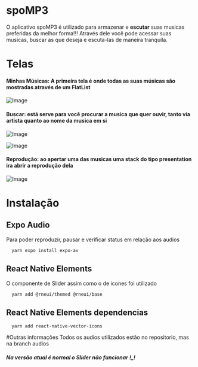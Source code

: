 # spoMP3

O aplicativo spoMP3 é utilizado para armazenar e **escutar** suas musicas preferidas da melhor forma!!! Através dele você pode acessar suas musicas, buscar as que deseja e escuta-las de maneira tranquila.

# Telas

#### Minhas Músicas: A primeira tela é onde todas as suas músicas são mostradas através de um FlatList

![Image](https://github.com/user-attachments/assets/a5b3e149-b52b-489d-be9d-45957fba19bb)

#### Buscar: está serve para você procurar a musica que quer ouvir, tanto via artista quanto ao nome da musica em si

![Image](https://github.com/user-attachments/assets/7b31d2a4-a926-4474-9735-3126316b79ac)

![Image](https://github.com/user-attachments/assets/cc5a5768-951d-4d23-8b7a-1f19bbf293f8)

#### Reprodução: ao apertar uma das musicas uma stack do tipo presentation ira abrir a reprodução dela

![Image](https://github.com/user-attachments/assets/a89e37f7-da0d-4b0b-944c-61a7db5028ba)

# Instalação

## Expo Audio
Para poder reproduzir, pausar e verificar status em relação aos audios

```
  yarn expo install expo-av
```

## React Native Elements
O componente de Slider assim como o de icones foi utilizado

```
  yarn add @rneui/themed @rneui/base
```

## React Native Elements dependencias

```
  yarn add react-native-vector-icons
```

#Outras informações
Todos os audios utilizados estão no repositorio, mas na branch audios

##### **Na versão atual é normal o Slider não funcionar !_!**
